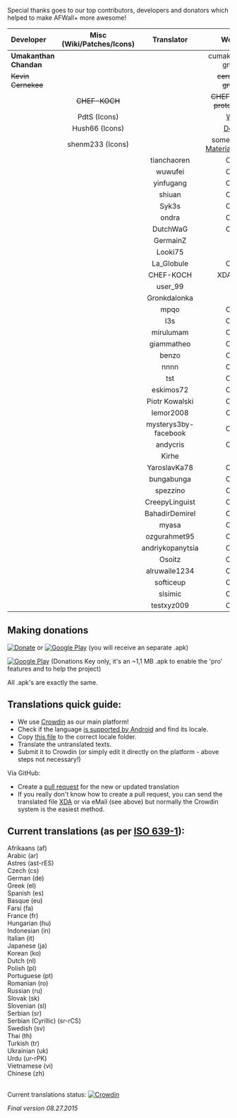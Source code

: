 Special thanks goes to our top contributors, developers and donators which helped to make AFWall+ more awesome!

| Developer| Misc (Wiki/Patches/Icons) | Translator | Web/eMail |
| :--- | :--: | :---: | :---: |
| **Umakanthan Chandan** | | | cumakt+afwall [at] gmail.com |
| <s>Kevin Cernekee</s> |  | | <s>cernekee [at] gmail.com</s> |
| | <s>CHEF-KOCH</s> |  | <s>CHEF-KOCH [at] protonmail.com</s> |
| | PdtS (Icons) | | [Website](http://pdts.net/) |
| | Hush66 (Icons) | | [Devianart](http://www.hush66.devianart.com/) |
| | shenm233 (Icons) | | some taken from [MaterialDesignIcons](https://materialdesignicons.com) |
| | | tianchaoren | Crowdin |
| | | wuwufei | Crowdin |
| | | yinfugang | Crowdin |
| | | shiuan | Crowdin |
| | | Syk3s | Crowdin |
| | | ondra | Crowdin |
| | | DutchWaG | Crowdin |
| | | GermainZ  | XDA |
| | | Looki75 | XDA |
| | | La_Globule | Crowdin |
| | | CHEF-KOCH | XDA/Crowdin |
| | | user_99 | XDA |
| | | Gronkdalonka | XDA |
| | | mpqo | Crowdin |
| | | l3s | Crowdin |
| | | mirulumam | Crowdin |
| | | giammatheo | Crowdin |
| | | benzo | Crowdin |
| | | nnnn | Crowdin |
| | | tst | Crowdin |
| | | eskimos72 | Crowdin |
| | | Piotr Kowalski| Crowdin |
| | | lemor2008| Crowdin |
| | | mysterys3by-facebook | Crowdin |
| | | andycris | Crowdin |
| | | Kirhe | XDA |
| | | YaroslavKa78 | Crowdin |
| | | bungabunga | Crowdin |
| | | spezzino | Crowdin |
| | | CreepyLinguist | Crowdin |
| | | BahadirDemirel | Crowdin |
| | | myasa | Crowdin |
| | | ozgurahmet95 | Crowdin |
| | | andriykopanytsia | Crowdin |
| | | Osoitz | Crowdin |
| | | alruwaile1234 | Crowdin |
| | | softiceup | Crowdin |
| | | slsimic | Crowdin |
| | | testxyz009 | Crowdin |


Making donations
------------

[![Donate](https://www.paypalobjects.com/en_US/i/btn/btn_donate_LG.gif)](https://www.paypal.com/cgi-bin/webscr?cmd=_s-xclick&hosted_button_id=6E4VZTULRB8GU) or 
[![Google Play](http://developer.android.com/images/brand/en_generic_rgb_wo_45.png)](https://play.google.com/store/apps/details?id=dev.ukanth.ufirewall.donate) (you will receive an separate .apk)


[![Google Play](http://developer.android.com/images/brand/en_generic_rgb_wo_45.png)](https://play.google.com/store/apps/details?id=dev.ukanth.ufirewall.donatekey) (Donations Key only, it's an ~1,1 MB .apk to enable the 'pro' features and to help the project)

All .apk's are exactly the same. 


Translations quick guide:
------------

* We use [Crowdin](https://crowdin.com/project/afwall) as our main platform! 
* Check if the language [is supported by Android](http://stackoverflow.com/questions/7973023/what-is-the-list-of-supported-languages-locales-on-android) and find its locale.
* Copy [this file](https://github.com/ukanth/afwall/blob/master/aFWall/src/main/res/values/strings.xml) to the correct locale folder.
* Translate the untranslated texts.
* Submit it to Crowdin (or simply edit it directly on the platform - above steps not necessary!)

Via GitHub:
* Create a [pull request](https://help.github.com/articles/using-pull-requests) for the new or updated translation
* If you really don't know how to create a pull request, you can send the translated file [XDA](http://forum.xda-developers.com/showthread.php?t=1957231) or via eMail (see above) but normally the Crowdin system is the easiest method.


Current translations (as per [ISO 639-1](http://developer.android.com/reference/java/util/Locale.html)):
------------

Afrikaans (af) <br>
Arabic (ar) <br>
Astres (ast-rES) <br>
Czech (cs) <br>
German (de) <br>
Greek (el) <br>
Spanish (es) <br>
Basque (eu) <br>
Farsi (fa) <br>
France (fr) <br>
Hungarian (hu) <br>
Indonesian (in) <br>
Italian (it) <br>
Japanese (ja) <br>
Korean (ko) <br>
Dutch (nl) <br>
Polish (pl) <br>
Portuguese (pt) <br>
Romanian (ro) <br>
Russian (ru) <br>
Slovak (sk) <br>
Slovenian (sl) <br>
Serbian (sr) <br>
Serbian (Cyrillic) (sr-rCS) <br>
Swedish (sv) <br>
Thai (th) <br>
Turkish (tr) <br>
Ukrainian (uk) <br>
Urdu (ur-rPK) <br>
Vietnamese (vi) <br>
Chinese (zh) <br>
<br>

Current translations status: [![Crowdin](https://d322cqt584bo4o.cloudfront.net/afwall/localized.png)](https://crowdin.net/project/afwall)

_Final version 08.27.2015_
